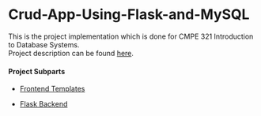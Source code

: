 # Crud-App-Using-Flask-and-MySQL

This is the project implementation which is done for CMPE 321 Introduction to Database Systems.  
Project description can be found [here](https://github.com/safakozdek/Crud-App-Using-Flask-and-MySQL/blob/master/Description.pdf).

#### Project Subparts

* [Frontend Templates](https://github.com/safakozdek/Crud-App-Using-Flask-and-MySQL/tree/master/Code/templates)

* [Flask Backend](https://github.com/safakozdek/Crud-App-Using-Flask-and-MySQL/blob/master/Code/app.py)

